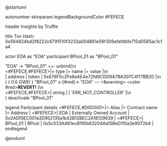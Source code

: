 

@startuml

autonumber
skinparam legendBackgroundColor #FEFECE

<style>
      header {
        HorizontalAlignment left
        FontColor purple
        FontSize 14
        Padding 10
      }
    </style>

header Insights by Truffle

title Txn Hash: 0x564824bd2f8222c6791510f3233a004861e56f309afafdbfe715d0585ac1c1a4


actor EOA as "EOA"
participant BPool_01 as "BPool_01"

"EOA" -> "BPool_01" ++: unbind(\n\
<#FEFECE,#FEFECE>|= type |= name |= value |\n\
| address | token | 0x676F5c2Fe8eAE4e72fd9CDD9A78A307C4f17BB20 |\n\
) { 0.0 GWEI }
"BPool_01" x-[#red]-> "EOA" --: <&warning> <color #red>**REVERT!**</color> (\n\
<#FEFECE,#FEFECE>| string |  | 'ERR_NOT_CONTROLLER' |\n\
)
deactivate "BPool_01"

legend
Participant details
<#FEFECE,#D0D000>|= Alias |= Contract name |= Address |
<#FEFECE>| EOA | Externally Owned Account | 0x2ADf5EC001a3D952135a1b42B12BEC2A18129639 |
<#FEFECE>| BPool_01 | BPool | 0x5c533A481ec8f95b63204Aa15BeD110a3e9072b4 |
endlegend

@enduml
